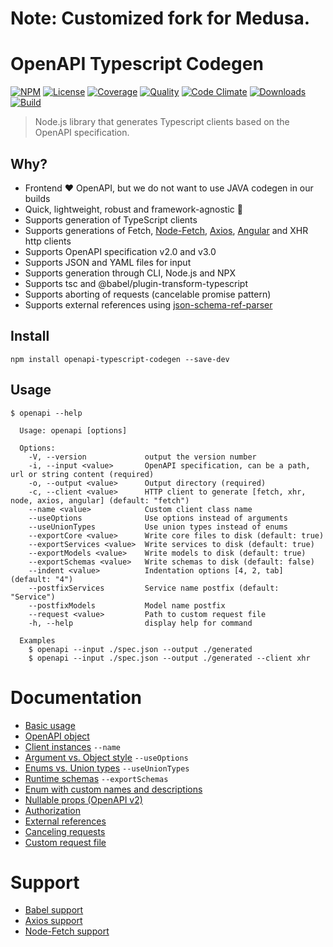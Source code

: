 # Note: Customized fork for Medusa.

# OpenAPI Typescript Codegen

[![NPM][npm-image]][npm-url]
[![License][license-image]][license-url]
[![Coverage][coverage-image]][coverage-url]
[![Quality][quality-image]][quality-url]
[![Code Climate][climate-image]][climate-url]
[![Downloads][downloads-image]][downloads-url]
[![Build][build-image]][build-url]

> Node.js library that generates Typescript clients based on the OpenAPI specification.

## Why?

- Frontend ❤️ OpenAPI, but we do not want to use JAVA codegen in our builds
- Quick, lightweight, robust and framework-agnostic 🚀
- Supports generation of TypeScript clients
- Supports generations of Fetch, [Node-Fetch](#node-fetch-support), [Axios](#axios-support), [Angular](#angular-support)
  and XHR http clients
- Supports OpenAPI specification v2.0 and v3.0
- Supports JSON and YAML files for input
- Supports generation through CLI, Node.js and NPX
- Supports tsc and @babel/plugin-transform-typescript
- Supports aborting of requests (cancelable promise pattern)
- Supports external references using [json-schema-ref-parser](https://github.com/APIDevTools/json-schema-ref-parser/)

## Install

```
npm install openapi-typescript-codegen --save-dev
```

## Usage

```
$ openapi --help

  Usage: openapi [options]

  Options:
    -V, --version             output the version number
    -i, --input <value>       OpenAPI specification, can be a path, url or string content (required)
    -o, --output <value>      Output directory (required)
    -c, --client <value>      HTTP client to generate [fetch, xhr, node, axios, angular] (default: "fetch")
    --name <value>            Custom client class name
    --useOptions              Use options instead of arguments
    --useUnionTypes           Use union types instead of enums
    --exportCore <value>      Write core files to disk (default: true)
    --exportServices <value>  Write services to disk (default: true)
    --exportModels <value>    Write models to disk (default: true)
    --exportSchemas <value>   Write schemas to disk (default: false)
    --indent <value>          Indentation options [4, 2, tab] (default: "4")
    --postfixServices         Service name postfix (default: "Service")
    --postfixModels           Model name postfix
    --request <value>         Path to custom request file
    -h, --help                display help for command

  Examples
    $ openapi --input ./spec.json --output ./generated
    $ openapi --input ./spec.json --output ./generated --client xhr
```

Documentation
===

- [Basic usage](docs/basic-usage.md)
- [OpenAPI object](docs/openapi-object.md)
- [Client instances](docs/client-instances.md) `--name`
- [Argument vs. Object style](docs/arguments-vs-object-style.md) `--useOptions`
- [Enums vs. Union types](docs/enum-vs-union-types.md) `--useUnionTypes`
- [Runtime schemas](docs/runtime-schemas.md) `--exportSchemas`
- [Enum with custom names and descriptions](docs/custom-enums.md)
- [Nullable props (OpenAPI v2)](docs/nullable-props.md)
- [Authorization](docs/authorization.md)
- [External references](docs/external-references.md)
- [Canceling requests](docs/canceling-requests.md)
- [Custom request file](docs/custom-request-file.md)

Support
===

- [Babel support](docs/babel-support.md)
- [Axios support](docs/axios-support.md)
- [Node-Fetch support](docs/node-fetch-support.md)

[npm-url]: https://npmjs.org/package/openapi-typescript-codegen

[npm-image]: https://img.shields.io/npm/v/openapi-typescript-codegen.svg

[license-url]: LICENSE

[license-image]: http://img.shields.io/npm/l/openapi-typescript-codegen.svg

[coverage-url]: https://codecov.io/gh/ferdikoomen/openapi-typescript-codegen

[coverage-image]: https://img.shields.io/codecov/c/github/ferdikoomen/openapi-typescript-codegen.svg

[quality-url]: https://lgtm.com/projects/g/ferdikoomen/openapi-typescript-codegen

[quality-image]: https://img.shields.io/lgtm/grade/javascript/g/ferdikoomen/openapi-typescript-codegen.svg

[climate-url]: https://codeclimate.com/github/ferdikoomen/openapi-typescript-codegen

[climate-image]: https://img.shields.io/codeclimate/maintainability/ferdikoomen/openapi-typescript-codegen.svg

[downloads-url]: http://npm-stat.com/charts.html?package=openapi-typescript-codegen

[downloads-image]: http://img.shields.io/npm/dm/openapi-typescript-codegen.svg

[build-url]: https://circleci.com/gh/ferdikoomen/openapi-typescript-codegen/tree/master

[build-image]: https://circleci.com/gh/ferdikoomen/openapi-typescript-codegen/tree/master.svg?style=svg

